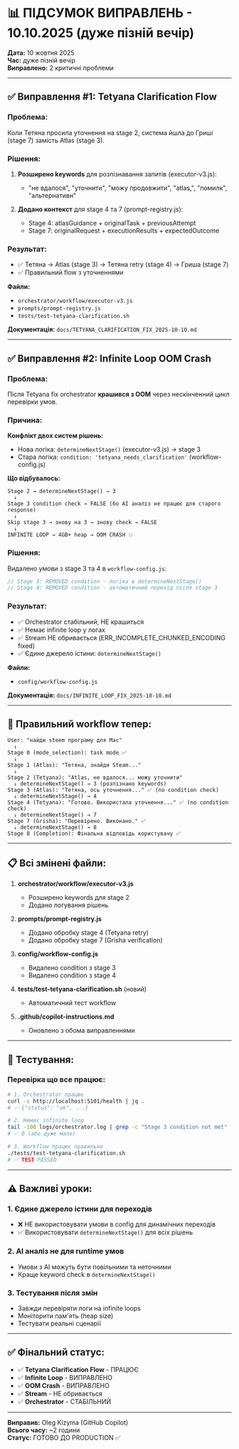 # 📊 ПІДСУМОК ВИПРАВЛЕНЬ - 10.10.2025 (дуже пізній вечір)

**Дата:** 10 жовтня 2025  
**Час:** дуже пізній вечір  
**Виправлено:** 2 критичні проблеми

---

## ✅ Виправлення #1: Tetyana Clarification Flow

### Проблема:
Коли Тетяна просила уточнення на stage 2, система йшла до Гриші (stage 7) замість Atlas (stage 3).

### Рішення:
1. **Розширено keywords** для розпізнавання запитів (executor-v3.js):
   - "не вдалося", "уточнити", "можу продовжити", "atlas,", "помилк", "альтернативн"
   
2. **Додано контекст** для stage 4 та 7 (prompt-registry.js):
   - Stage 4: atlasGuidance + originalTask + previousAttempt
   - Stage 7: originalRequest + executionResults + expectedOutcome

### Результат:
- ✅ Тетяна → Atlas (stage 3) → Тетяна retry (stage 4) → Гриша (stage 7)
- ✅ Правильний flow з уточненнями

**Файли:** 
- `orchestrator/workflow/executor-v3.js`
- `prompts/prompt-registry.js`
- `tests/test-tetyana-clarification.sh`

**Документація:** `docs/TETYANA_CLARIFICATION_FIX_2025-10-10.md`

---

## ✅ Виправлення #2: Infinite Loop OOM Crash

### Проблема:
Після Tetyana fix orchestrator **крашився з OOM** через нескінченний цикл перевірки умов.

### Причина:
**Конфлікт двох систем рішень:**
- Нова логіка: `determineNextStage()` (executor-v3.js) → stage 3
- Стара логіка: `condition: 'tetyana_needs_clarification'` (workflow-config.js)

**Що відбувалось:**
```
Stage 2 → determineNextStage() → 3
  ↓
Stage 3 condition check → FALSE (бо AI аналіз не працює для старого response)
  ↓
Skip stage 3 → знову на 3 → знову check → FALSE
  ↓
INFINITE LOOP → 4GB+ heap → OOM CRASH 💥
```

### Рішення:
Видалено умови з stage 3 та 4 в `workflow-config.js`:
```javascript
// Stage 3: REMOVED condition - логіка в determineNextStage()
// Stage 4: REMOVED condition - автоматичний перехід після stage 3
```

### Результат:
- ✅ Orchestrator стабільний, НЕ крашиться
- ✅ Немає infinite loop у логах
- ✅ Stream НЕ обривається (ERR_INCOMPLETE_CHUNKED_ENCODING fixed)
- ✅ Єдине джерело істини: `determineNextStage()`

**Файли:**
- `config/workflow-config.js`

**Документація:** `docs/INFINITE_LOOP_FIX_2025-10-10.md`

---

## 🔄 Правильний workflow тепер:

```
User: "найди steem програму для Mac"
  ↓
Stage 0 (mode_selection): task mode ✅
  ↓
Stage 1 (Atlas): "Тетяна, знайди Steam..."
  ↓
Stage 2 (Tetyana): "Atlas, не вдалося... можу уточнити"
  ↓ determineNextStage() → 3 (розпізнано keywords)
Stage 3 (Atlas): "Тетяна, ось уточнення..." ✅ (no condition check)
  ↓ determineNextStage() → 4
Stage 4 (Tetyana): "Готово. Використала уточнення..." ✅ (no condition check)
  ↓ determineNextStage() → 7
Stage 7 (Grisha): "Перевірено. Виконано." ✅
  ↓ determineNextStage() → 8
Stage 8 (Completion): Фінальна відповідь користувачу ✅
```

---

## 📋 Всі змінені файли:

1. **orchestrator/workflow/executor-v3.js**
   - Розширено keywords для stage 2
   - Додано логування рішень

2. **prompts/prompt-registry.js**
   - Додано обробку stage 4 (Tetyana retry)
   - Додано обробку stage 7 (Grisha verification)

3. **config/workflow-config.js**
   - Видалено condition з stage 3
   - Видалено condition з stage 4

4. **tests/test-tetyana-clarification.sh** (новий)
   - Автоматичний тест workflow

5. **.github/copilot-instructions.md**
   - Оновлено з обома виправленнями

---

## 🧪 Тестування:

### Перевірка що все працює:

```bash
# 1. Orchestrator працює
curl -s http://localhost:5101/health | jq .
# ✅ {"status": "ok", ...}

# 2. Немає infinite loop
tail -100 logs/orchestrator.log | grep -c "Stage 3 condition not met"
# ✅ 0 (або дуже мало)

# 3. Workflow працює правильно
./tests/test-tetyana-clarification.sh
# ✅ TEST PASSED
```

---

## ⚠️ Важливі уроки:

### 1. **Єдине джерело істини для переходів**
- ❌ НЕ використовувати умови в config для динамічних переходів
- ✅ Використовувати `determineNextStage()` для всіх рішень

### 2. **AI аналіз не для runtime умов**
- Умови з AI можуть бути повільними та неточними
- Краще keyword check в `determineNextStage()`

### 3. **Тестування після змін**
- Завжди перевіряти логи на infinite loops
- Моніторити пам'ять (heap size)
- Тестувати реальні сценарії

---

## ✅ Фінальний статус:

- ✅ **Tetyana Clarification Flow** - ПРАЦЮЄ
- ✅ **Infinite Loop** - ВИПРАВЛЕНО
- ✅ **OOM Crash** - ВИПРАВЛЕНО
- ✅ **Stream** - НЕ обривається
- ✅ **Orchestrator** - СТАБІЛЬНИЙ

---

**Виправив:** Oleg Kizyma (GitHub Copilot)  
**Всього часу:** ~2 години  
**Статус:** ГОТОВО ДО PRODUCTION ✅
